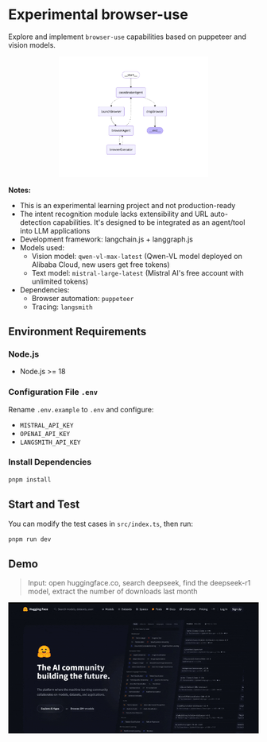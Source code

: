 # Experimental browser-use 
Explore and implement `browser-use` capabilities based on puppeteer and vision models.

<div align="center">
  <img src="./browser-use-screen.png" width="300" >
</div>

**Notes:**
- This is an experimental learning project and not production-ready
- The intent recognition module lacks extensibility and URL auto-detection capabilities. It's designed to be integrated as an agent/tool into LLM applications
- Development framework: langchain.js + langgraph.js
- Models used:
  - Vision model: `qwen-vl-max-latest` (Qwen-VL model deployed on Alibaba Cloud, new users get free tokens)
  - Text model: `mistral-large-latest` (Mistral AI's free account with unlimited tokens)
- Dependencies:
  - Browser automation: `puppeteer`
  - Tracing: `langsmith`
## Environment Requirements

### Node.js
- Node.js >= 18

### Configuration File `.env`
Rename `.env.example` to `.env` and configure:
- `MISTRAL_API_KEY`
- `OPENAI_API_KEY` 
- `LANGSMITH_API_KEY`

### Install Dependencies

```bash
pnpm install
```

## Start and Test
You can modify the test cases in `src/index.ts`, then run:
```bash
pnpm run dev
```
## Demo

> Input: open huggingface.co, search deepseek, find the deepseek-r1 model, extract the number of downloads last month

![demo](./demo.gif)